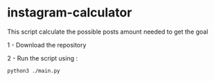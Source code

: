 # instagram-calculator

This script calculate the possible posts amount needed to get the goal

1 - Download the repository

2 - Run the script using : 

```bash
python3 ./main.py
```


